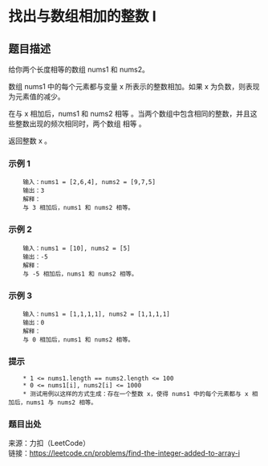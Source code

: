 # 找出与数组相加的整数 I

## 题目描述

给你两个长度相等的数组 nums1 和 nums2。

数组 nums1 中的每个元素都与变量 x 所表示的整数相加。如果 x 为负数，则表现为元素值的减少。

在与 x 相加后，nums1 和 nums2 相等 。当两个数组中包含相同的整数，并且这些整数出现的频次相同时，两个数组 相等 。

返回整数 x 。

### 示例 1

```text
    输入：nums1 = [2,6,4], nums2 = [9,7,5]
    输出：3
    解释：
    与 3 相加后，nums1 和 nums2 相等。
```

### 示例 2

```text
    输入：nums1 = [10], nums2 = [5]
    输出：-5
    解释：
    与 -5 相加后，nums1 和 nums2 相等。
```

### 示例 3

```text
    输入：nums1 = [1,1,1,1], nums2 = [1,1,1,1]
    输出：0
    解释：
    与 0 相加后，nums1 和 nums2 相等。
```

### 提示

```text
    * 1 <= nums1.length == nums2.length <= 100
    * 0 <= nums1[i], nums2[i] <= 1000
    * 测试用例以这样的方式生成：存在一个整数 x，使得 nums1 中的每个元素都与 x 相加后，nums1 与 nums2 相等。
```

### 题目出处

来源：力扣（LeetCode）  
链接：<https://leetcode.cn/problems/find-the-integer-added-to-array-i>
